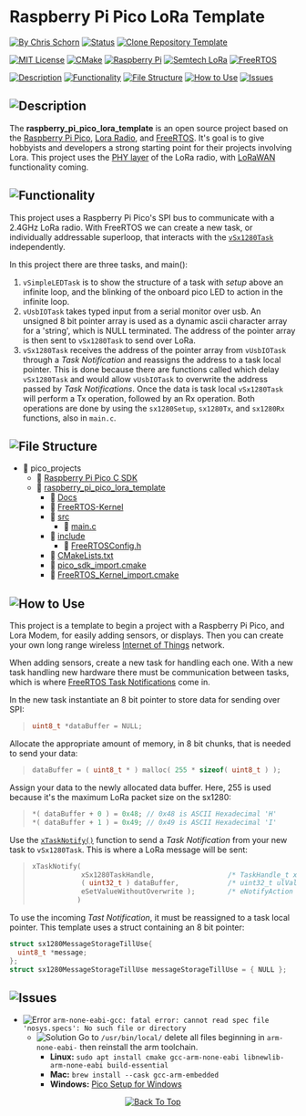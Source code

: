 # Raspberry Pi Pico LoRa Template

<!-- Emoji Cheat Sheet: https://github.com/ikatyang/emoji-cheat-sheet/blob/master/README.md -->

[![By Chris Schorn](https://img.shields.io/badge/Author-Chris_Schorn-FFFFFF?style=for-the-badge)](https://github.com/cschorn01)
[![Status](https://img.shields.io/badge/Status-working-FFFFFF?style=for-the-badge)](https://github.com/cschorn01/raspberry_pi_pico_lora_template/blob/9b8eda27daef9f655651284ecc0680a135ffd662/src/main.c#L1118C1-L1118C39)
[![Clone Repository Template](https://img.shields.io/badge/Clone_Repository_Template-FFFFFF?style=for-the-badge)](https://github.com/new?template_name=raspberry_pi_pico_lora_template&template_owner=cschorn01)

[![MIT License](https://img.shields.io/badge/License-MIT-A31B34?style=for-the-badge)](https://mit-license.org/)
[![CMake](https://img.shields.io/badge/CMake-%23008FBA.svg?style=for-the-badge&logo=cmake&logoColor=white)](https://cmake.org/)
[![Raspberry Pi](https://img.shields.io/badge/-RaspberryPi-C51A4A?style=for-the-badge&logo=Raspberry-Pi)](https://www.raspberrypi.com/products/raspberry-pi-pico/)
[![Semtech LoRa](https://img.shields.io/badge/LoRa-1CAEED?style=for-the-badge)](https://www.semtech.com/lora)
[![FreeRTOS](https://img.shields.io/badge/FreeRTOS-5CBA5B?style=for-the-badge)](https://www.freertos.org/)

[![Description](https://img.shields.io/badge/Description-FFFFFF?style=for-the-badge)](https://github.com/cschorn01/raspberry_pi_pico_lora_template/tree/main#)
[![Functionality](https://img.shields.io/badge/Functionality-FFFFFF?style=for-the-badge)](https://github.com/cschorn01/raspberry_pi_pico_lora_template/tree/main#-1)
[![File Structure](https://img.shields.io/badge/file_structure-FFFFFF?style=for-the-badge)](https://github.com/cschorn01/raspberry_pi_pico_lora_template/tree/main#-2)
[![How to Use](https://img.shields.io/badge/how_to_use-FFFFFF?style=for-the-badge)](https://github.com/cschorn01/raspberry_pi_pico_lora_template/tree/main#-3)
[![Issues](https://img.shields.io/badge/issues-FFFFFF?style=for-the-badge)](https://github.com/cschorn01/raspberry_pi_pico_lora_template/tree/main#-4)

<!-- ![GitHub Contributors Image](https://contrib.rocks/image?repo=cschorn01/raspberry_pi_pico_lora_template) -->

<!-- [![Top Langs](https://github-readme-stats.vercel.app/api/top-langs/?username=cschorn01&layout=compact&theme=dark)](https://github.com/cschorn01/raspberry_pi_pico_lora_template) -->

## ![Description](https://img.shields.io/badge/Description-FFFFFF?style=for-the-badge)

The **raspberry_pi_pico_lora_template** is an open source project based on the [Raspberry Pi Pico](https://www.raspberrypi.com/products/raspberry-pi-pico/), [Lora Radio](https://www.semtech.com/products/wireless-rf/lora-connect/sx1280), and [FreeRTOS](https://www.freertos.org/). It's goal is to give hobbyists and developers a strong starting point for their projects involving Lora. This project uses the [PHY layer](https://lora-developers.semtech.com/documentation/tech-papers-and-guides/lora-and-lorawan) of the LoRa radio, with [LoRaWAN](https://lora-developers.semtech.com/documentation/tech-papers-and-guides/lora-and-lorawan) functionality coming.

## ![Functionality](https://img.shields.io/badge/Functionality-FFFFFF?style=for-the-badge)

This project uses a Raspberry Pi Pico's SPI bus to communicate with a 2.4GHz LoRa radio. With FreeRTOS we can create a new task, or individually addressable superloop, that interacts with the [`vSx1280Task`](https://github.com/cschorn01/raspberry_pi_pico_lora_template/blob/44e7e5acd0a1cb4129e875321e36d574b70024c7/src/main.c#L970C6-L970C6) independently. 

In this project there are three tasks, and main():
1. `vSimpleLEDTask` is to show the structure of a task with *setup* above an infinite loop, and the blinking of the onboard pico LED to action in the infinite loop.
2. `vUsbIOTask` takes typed input from a serial monitor over usb. An unsigned 8 bit pointer array is used as a dynamic ascii character array for a 'string', which is NULL terminated. The address of the pointer array is then sent to `vSx1280Task` to send over LoRa.
3. `vSx1280Task` receives the address of the pointer array from `vUsbIOTask` through a *Task Notification* and reassigns the address to a task local pointer. This is done because there are functions called which delay `vSx1280Task` and would allow `vUsbIOTask` to overwrite the address passed by *Task Notifications*. Once the data is task local `vSx1280Task` will perform a Tx operation, followed by an Rx operation. Both operations are done by using the `sx1280Setup`, `sx1280Tx`, and `sx1280Rx` functions, also in `main.c`.

## ![File Structure](https://img.shields.io/badge/file_structure-FFFFFF?style=for-the-badge)

- :file_folder: pico_projects
  - :file_folder: [Raspberry Pi Pico C SDK](https://github.com/raspberrypi/pico-sdk)
  - :file_folder: [raspberry_pi_pico_lora_template](https://github.com/cschorn01/raspberry_pi_pico_lora_template/) 
    - :file_folder: [Docs](https://github.com/cschorn01/raspberry_pi_pico_lora_template/tree/main/docs)  
    - :file_folder: [FreeRTOS-Kernel](https://github.com/FreeRTOS/FreeRTOS-Kernel)
    - :file_folder: [src](https://github.com/cschorn01/raspberry_pi_pico_lora_template/tree/main/src)  
      - :page_facing_up: [main.c](https://github.com/cschorn01/raspberry_pi_pico_lora_template/blob/main/src/main.c)
    - :file_folder: [include](https://github.com/cschorn01/raspberry_pi_pico_lora_template/tree/main/include)
      - :page_facing_up: [FreeRTOSConfig.h](https://github.com/cschorn01/raspberry_pi_pico_lora_template/tree/main/include/FreeRTOSConfig.h)
    - :page_facing_up: [CMakeLists.txt](https://github.com/cschorn01/raspberry_pi_pico_lora_template/blob/main/CMakeLists.txt)  
    - :page_facing_up: [pico_sdk_import.cmake](https://github.com/cschorn01/raspberry_pi_pico_lora_template/blob/main/pico_sdk_import.cmake)
    - :page_facing_up: [FreeRTOS_Kernel_import.cmake](https://github.com/cschorn01/raspberry_pi_pico_lora_template/blob/main/FreeRTOS_Kernel_import.cmake)

## ![How to Use](https://img.shields.io/badge/how_to_use-FFFFFF?style=for-the-badge)

This project is a template to begin a project with a Raspberry Pi Pico, and Lora Modem, for easily adding sensors, or displays.  Then you can create your own long range wireless [Internet of Things](https://en.wikipedia.org/wiki/Internet_of_things) network.  

When adding sensors, create a new task for handling each one. With a new task handling new hardware there must be communication between tasks, which is where [FreeRTOS Task Notifications](https://www.freertos.org/RTOS-task-notifications.html) come in.

In the new task instantiate an 8 bit pointer to store data for sending over SPI:  

>```c
> uint8_t *dataBuffer = NULL;
> ```  
  
Allocate the appropriate amount of memory, in 8 bit chunks, that is needed to send your data:  
  
> ```c
> dataBuffer = ( uint8_t * ) malloc( 255 * sizeof( uint8_t ) );
> ```  
  
  
Assign your data to the newly allocated data buffer. Here, 255 is used because it's the maximum LoRa packet size on the sx1280:  
  
>```c
>*( dataBuffer + 0 ) = 0x48; // 0x48 is ASCII Hexadecimal 'H' 
>*( dataBuffer + 1 ) = 0x49; // 0x49 is ASCII Hexadecimal 'I'
>```

Use the [`xTaskNotify()`](https://www.freertos.org/xTaskNotify.html) function to send a *Task Notification* from your new task to `vSx1280Task`. This is where a LoRa message will be sent:

> ```c
> xTaskNotify(  
>             xSx1280TaskHandle,                  /* TaskHandle_t xTaskToNotify */  
>             ( uint32_t ) dataBuffer,            /* uint32_t ulValue (int)&buffer[0] */  
>             eSetValueWithoutOverwrite );        /* eNotifyAction eAction */  
>            )
> ```

To use the incoming *Tast Notification*, it must be reassigned to a task local pointer. This template uses a struct containing an 8 bit pointer:

```c
struct sx1280MessageStorageTillUse{
  uint8_t *message;
};
struct sx1280MessageStorageTillUse messageStorageTillUse = { NULL };
```

<!-- Forkers

[![Forkers repo roster for @cschorn01/raspberry_pi_pico_lora_template](https://reporoster.com/forks/cschorn01/raspberry_pi_pico_lora_template)](https://github.com/cschorn01/raspberry_pi_pico_lora_template/network/members) -->

## ![Issues](https://img.shields.io/badge/issues-FFFFFF?style=for-the-badge)

- ![Error](https://img.shields.io/badge/Error-A31B34?style=for-the-badge) `arm-none-eabi-gcc: fatal error: cannot read spec file 'nosys.specs': No such file or directory`
  - ![Solution](https://img.shields.io/badge/Solution-5CBA5B?style=for-the-badge) Go to `/usr/bin/local/` delete all files beginning in `arm-none-eabi-` then reinstall the arm toolchain.
    - **Linux:** `sudo apt install cmake gcc-arm-none-eabi libnewlib-arm-none-eabi build-essential`
    - **Mac:** `brew install --cask gcc-arm-embedded`
    - **Windows:** [Pico Setup for Windows](https://github.com/raspberrypi/pico-setup-windows)

<div align="center" dir="auto">
  <a href="https://github.com/cschorn01/raspberry_pi_pico_lora_template">
    <img src="https://img.shields.io/badge/Back_To_Top-FFFFFF?style=for-the-badge" alt="Back To Top">
  </a>
</div>
